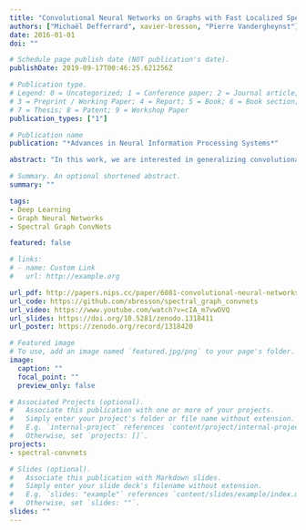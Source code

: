 ```yaml
---
title: "Convolutional Neural Networks on Graphs with Fast Localized Spectral Filtering"
authors: ["Michaël Defferrard", xavier-bresson, "Pierre Vandergheynst"]
date: 2016-01-01
doi: ""

# Schedule page publish date (NOT publication's date).
publishDate: 2019-09-17T00:46:25.621256Z

# Publication type.
# Legend: 0 = Uncategorized; 1 = Conference paper; 2 = Journal article;
# 3 = Preprint / Working Paper; 4 = Report; 5 = Book; 6 = Book section;
# 7 = Thesis; 8 = Patent; 9 = Workshop Paper
publication_types: ["1"]

# Publication name
publication: "*Advances in Neural Information Processing Systems*"

abstract: "In this work, we are interested in generalizing convolutional neural networks (CNNs) from low-dimensional regular grids, where image, video and speech are represented, to high-dimensional irregular domains, such as social networks, brain connectomes or words’ embedding, represented by graphs. We present a formulation of CNNs in the context of spectral graph theory, which provides the necessary mathematical background and efficient numerical schemes to design fast localized convolutional filters on graphs. Importantly, the proposed technique offers the same linear computational complexity and constant learning complexity as classical CNNs, while being universal to any graph structure. Experiments on MNIST and 20NEWS demonstrate the ability of this novel deep learning system to learn local, stationary, and compositional features on graphs."

# Summary. An optional shortened abstract.
summary: ""

tags:
- Deep Learning
- Graph Neural Networks
- Spectral Graph ConvNets

featured: false

# links:
# - name: Custom Link
#   url: http://example.org

url_pdf: http://papers.nips.cc/paper/6081-convolutional-neural-networks-on-graphs-with-fast-localized-spectral-filtering.pdf
url_code: https://github.com/xbresson/spectral_graph_convnets
url_video: https://www.youtube.com/watch?v=cIA_m7vwOVQ
url_slides: https://doi.org/10.5281/zenodo.1318411
url_poster: https://zenodo.org/record/1318420

# Featured image
# To use, add an image named `featured.jpg/png` to your page's folder. 
image:
  caption: ""
  focal_point: ""
  preview_only: false

# Associated Projects (optional).
#   Associate this publication with one or more of your projects.
#   Simply enter your project's folder or file name without extension.
#   E.g. `internal-project` references `content/project/internal-project/index.md`.
#   Otherwise, set `projects: []`.
projects:
- spectral-convnets

# Slides (optional).
#   Associate this publication with Markdown slides.
#   Simply enter your slide deck's filename without extension.
#   E.g. `slides: "example"` references `content/slides/example/index.md`.
#   Otherwise, set `slides: ""`.
slides: ""
---
```

